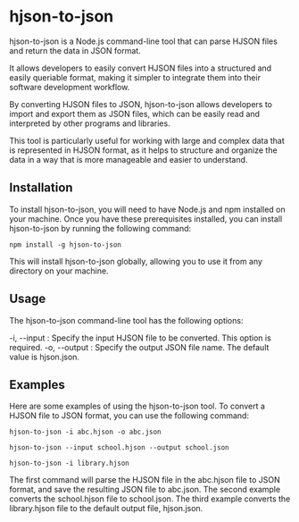 # hjson-to-json

hjson-to-json is a Node.js command-line tool that can parse HJSON files and return the data in JSON format.

It allows developers to easily convert HJSON files into a structured and easily queriable format, making it simpler to integrate them into their software development workflow.

By converting HJSON files to JSON, hjson-to-json allows developers to import and export them as JSON files, which can be easily read and interpreted by other programs and libraries.

This tool is particularly useful for working with large and complex data that is represented in HJSON format, as it helps to structure and organize the data in a way that is more manageable and easier to understand.

## Installation
To install hjson-to-json, you will need to have Node.js and npm installed on your machine. Once you have these prerequisites installed, you can install hjson-to-json by running the following command:

`npm install -g hjson-to-json`

This will install hjson-to-json globally, allowing you to use it from any directory on your machine.

## Usage
The hjson-to-json command-line tool has the following options:

-i, --input : Specify the input HJSON file to be converted. This option is required.
-o, --output : Specify the output JSON file name. The default value is hjson.json.

## Examples
Here are some examples of using the hjson-to-json tool. To convert a HJSON file to JSON format, you can use the following command:

`hjson-to-json -i abc.hjson -o abc.json`

`hjson-to-json --input school.hjson --output school.json`

`hjson-to-json -i library.hjson`

The first command will parse the HJSON file in the abc.hjson file to JSON format, and save the resulting JSON file to abc.json. The second example converts the school.hjson file to school.json. The third example converts the library.hjson file to the default output file, hjson.json.
